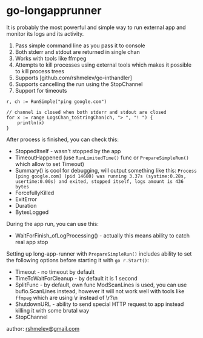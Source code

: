 # go-longapprunner

It is probably the most powerful and simple way to run external app and monitor its logs and its activity.

1. Pass simple command line as you pass it to console
2. Both stderr and stdout are returned in single chan
3. Works with tools like ffmpeg 
4. Attempts to kill processes using external tools which makes it possible to kill process trees
5. Supports [github.com/rshmelev/go-inthandler]
6. Supports cancelling the run using the StopChannel
7. Support for timeouts 


```
r, ch := RunSimple("ping google.com")

// channel is closed when both stderr and stdout are closed
for x := range LogsChan_toStringChan(ch, "> ", "! ") {
	println(x)
}
```

After process is finished, you can check this:

 - StoppedItself - wasn't stopped by the app
 - TimeoutHappened (use `RunLimitedTime()` func or `PrepareSimpleRun()` which allow to set Timeout)
 - Summary() is cool for debugging, will output something like this: `Process [ping google.com] (pid 14680) was running 3.37s (systime:0.28s, usertime:0.00s) and exited, stopped itself, logs amount is 436 bytes`
 - ForcefullyKilled 
 - ExitError
 - Duration
 - BytesLogged

During the app run, you can use this:

- WaitForFinish_ofLogProcessing() - actually this means ability to catch real app stop

Setting up long-app-runner with `PrepareSimpleRun()` includes ability to set the following options before starting it with `go r.Start()`:

- Timeout - no timeout by default
- TimeToWaitForCleanup - by default it is 1 second
- SplitFunc - by default, own func ModScanLines is used, you can use bufio.ScanLines instead, however it will not work well with tools like `ffmpeg` which are using \r instead of \r?\n
- ShutdownURL - ability to send special HTTP request to app instead killing it with some brutal way
- StopChannel

author: rshmelev@gmail.com